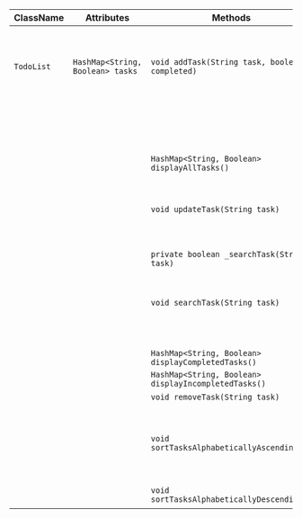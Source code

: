 | ClassName    | Attributes                       | Methods                                              | Scenarios                                 | Outputs                                                                                                                                                                                              |
|--------------|----------------------------------|------------------------------------------------------|-------------------------------------------|------------------------------------------------------------------------------------------------------------------------------------------------------------------------------------------------------|
| `TodoList`   | `HashMap<String, Boolean> tasks` | `void addTask(String task, boolean completed)`       | The given task already exists             | Inform the user that the given task already exists<br/>and prompt him to do an update in case he wants to change the task's status or change the name of the task, in case he wants to add a new one |
|              |                                  |                                                      | Given task does not exist                 | A new task will be created, and a success message will be shown to the user                                                                                                                          |
|              |                                  | `HashMap<String, Boolean> displayAllTasks()`         | Map is empty                              | Informs the user that the map is empty with a message then returns the empty map                                                                                                                     |
|              |                                  |                                                      | Map is not empty                          | It returns the whole map                                                                                                                                                                             |
|              |                                  | `void updateTask(String task)`                       | Given task does not exist                 | Inform the user that the given task could not be found                                                                                                                                               |
|              |                                  |                                                      | Given task does exist                     | Invert the boolean value of the task                                                                                                                                                                 |
|              |                                  | `private boolean _searchTask(String task)`           | Given task was not found                  | Return false                                                                                                                                                                                         |
|              |                                  |                                                      | Given task was found                      | Return true                                                                                                                                                                                          |
|              |                                  | `void searchTask(String task)`                       | Given task was not found                  | Calls _searchTask internally, informs the user that the task could not be found                                                                                                                      |
|              |                                  |                                                      | Given task was found                      | Inform the user that the task exists                                                                                                                                                                 |
|              |                                  | `HashMap<String, Boolean> displayCompletedTasks()`   | The same as displayAllTasks()             | The same as displayAllTasks()                                                                                                                                                                        |
|              |                                  | `HashMap<String, Boolean> displayIncompletedTasks()` | The same as displayAllTasks()             | The same as displayAllTasks()                                                                                                                                                                        |
|              |                                  | `void removeTask(String task)`                       | Given task exists                         | Remove the task, inform the user?                                                                                                                                                                    |
|              |                                  |                                                      | Given task does not exist                 | Inform the user the task does not exist                                                                                                                                                              |
|              |                                  | `void sortTasksAlphabeticallyAscending()`            | The map is empty                          | Inform the user that there are not tasks to be sorted                                                                                                                                                |
|              |                                  |                                                      | The map is not empty                      | Sort the list, and print the sorted list                                                                                                                                                             |
|              |                                  | `void sortTasksAlphabeticallyDescending()`           | Same as sortTasksAlphabeticallyAscending  | same as sortTasksAlphabeticallyAscending                                                                                                                                                             |
